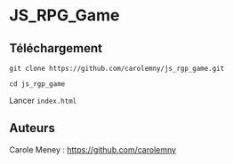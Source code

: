 # JS_RPG_Game

## Téléchargement 

`git clone https://github.com/carolemny/js_rgp_game.git`

`cd js_rgp_game`

Lancer `index.html`

## Auteurs
Carole Meney : https://github.com/carolemny